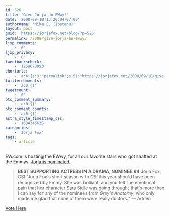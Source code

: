 ```yaml
---
id: 526
title: 'Give Jorja an EWwy!'
date: '2008-09-10T13:20:04-07:00'
authorname: 'Mika E. (Ipstenu)'
layout: post
guid: 'https://jorjafox.net/blog/?p=526'
permalink: /2008/give-jorja-an-ewwy/
ljxp_comments:
    - '0'
ljxp_privacy:
    - '0'
tweetbackscheck:
    - '1259670993'
shorturls:
    - 'a:4:{s:9:"permalink";s:51:"https://jorjafox.net/2008/09/10/give-jorja-an-ewwy/";s:7:"tinyurl";s:25:"http://tinyurl.com/m6dubf";s:4:"isgd";s:18:"http://is.gd/53Zwx";s:5:"bitly";s:20:"http://bit.ly/7jy3vX";}'
twittercomments:
    - 'a:0:{}'
tweetcount:
    - '0'
btc_comment_summary:
    - 'a:0:{}'
btc_comment_counts:
    - 'a:0:{}'
astra_style_timestamp_css:
    - '1634345635'
categories:
    - 'Jorja Fox'
tags:
    - article
---
```


EW.com is hosting the EWwy, for all our favorite stars who got shafted at the Emmys.  <a href="http://www.ew.com/ew/gallery/0,,20045108_20045120_20224211_16,00.html">Jorja is nominated.</a>

<blockquote><strong>BEST SUPPORTING ACTRESS IN A DRAMA, NOMINEE #4</strong>
Jorja Fox, CSI
"Jorja Fox's short season with <i>CSI</i> this year should have been recognized by Emmy. She was brilliant, and you felt the emotional pain that her character Sara Sidle was going through; that's more than I can say for any of the nominees from <i>Grey's Anatomy</i>, who only made me glad that none of them were really doctors." — Adrien</blockquote>

<a href="http://www.ew.com/ew/gallery/0,,20045108_20045120_20224211_18,00.html">Vote Here</a>
